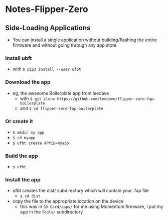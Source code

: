 # Notes-Flipper-Zero
## Side-Loading Applications
- You can install a single application without building/flashing the entire firmware and without going through any app store
### Install ubft
- with `$ pip3 install --user ufbt`
### Download the app
- eg, the awesome Boilerplate app from leedave
  - with `$ git clone https://github.com/leedave/flipper-zero-fap-boilerplate`
  - and `$ cd flipper-zero-fap-boilerplate`
### Or create it
- `$ mkdir my app`
- `$ cd myapp`
- `$ ufbt create APPID=myapp`
### Build the app
- `$ ufbt`
### Install the app
- ufbt creates the dist/ subdirectory which will contain your .fap file
  - `$ cd dist`
- copy the file to the appropriate location on the device
  - this was in `SD Card/apps/` for me using Momentum firmware, I put my app in the `Tools/` subdirectory 
